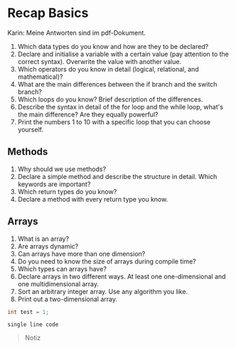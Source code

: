 # Recap Basics

Karin: Meine Antworten sind im pdf-Dokument.

1. Which data types do you know and how are they to be declared?
2. Declare and initialise a variable with a certain value (pay attention to the correct syntax). Overwrite the value with another value.
3. Which operators do you know in detail (logical, relational, and mathematical)?
4. What are the main differences between the if branch and the switch branch?
5. Which loops do you know? Brief description of the differences.
6. Describe the syntax in detail of the for loop and the while loop, what's the main difference? Are they equally powerful?
7. Print the numbers 1 to 10 with a specific loop that you can choose yourself.

## Methods
1. Why should we use methods?
2. Declare a simple method and describe the structure in detail. Which keywords are important?
3. Which return types do you know?
4. Declare a method with every return type you know.

## Arrays
1. What is an array?
2. Are arrays dynamic?
3. Can arrays have more than one dimension?
4. Do you need to know the size of arrays during compile time?
5. Which types can arrays have?
7. Declare arrays in two different ways. At least one one-dimensional and one multidimensional array.
8. Sort an arbitrary integer array. Use any algorithm you like.
9. Print out a two-dimensional array.

~~~java
int test = 1;
~~~


` single line code `


> Notiz

